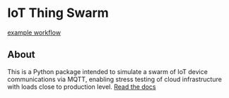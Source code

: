 # IoT Thing Swarm
[example workflow](https://github.com/NERC-CEH/iot-swarm/docs/actions/workflows/doc-test.yml/badge.svg)
## About

This is a Python package intended to simulate a swarm of IoT device communications via MQTT, enabling stress testing of cloud infrastructure with loads close to production level. [Read the docs](https://nerc-ceh.github.io/iot-swarm/)